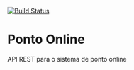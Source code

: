 [![Build Status](https://travis-ci.org/lucianodesenvolvedor/ponto-online-api.svg?branch=master)](https://travis-ci.org/lucianodesenvolvedor/ponto-online-api)
# Ponto Online
API REST para o sistema de ponto online
